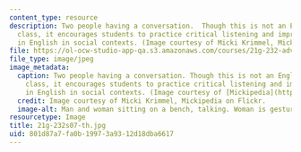 ```yaml
---
content_type: resource
description: Two people having a conversation.  Though this is not an English conversation
  class, it encourages students to practice critical listening and impromptu speaking
  in English in social contexts. (Image courtesy of Micki Krimmel, Mickipedia on Flickr.)
file: https://ol-ocw-studio-app-qa.s3.amazonaws.com/courses/21g-232-advanced-speaking-and-critical-listening-skills-els-spring-2007/801d87a7fa0b19973a9312d18dba6617_21g-232s07-th.jpg
file_type: image/jpeg
image_metadata:
  caption: Two people having a conversation. Though this is not an English conversation
    class, it encourages students to practice critical listening and impromptu speaking
    in English in social contexts. (Image courtesy of [Mickipedia](http://www.flickr.com/photos/redcarpet/).)
  credit: Image courtesy of Micki Krimmel, Mickipedia on Flickr.
  image-alt: Man and woman sitting on a bench, talking. Woman is gesturing.
resourcetype: Image
title: 21g-232s07-th.jpg
uid: 801d87a7-fa0b-1997-3a93-12d18dba6617
---
```

